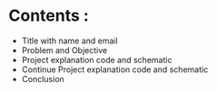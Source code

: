# Contents : 
* Title with name and email  <br>  
* Problem and Objective  <br> 
* Project explanation code and schematic  <br> 
* Continue Project explanation code and schematic  <br>  
* Conclusion
